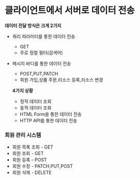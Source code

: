 # 클라이언트에서 서버로 데이터 전송
**데이터 전달 방식은 크게 2가지**

* 쿼리 파라미터를 통한 데이터 전송
  * GET
  * 주로 정렬 필터(검색어)
* 메시지 바디를 통한 데이터 전송
  * POST,PUT,PATCH
  * 회원 가입,상품 주문,리소스 등록,리소스 변경
 

  **4가지 상황**
  * 정적 데이터 조회
  * 동적 데이터 조회
  * HTML Form을 통한 데이터 전송
  * HTTP API를 통한 데이터 전송

### 회원 관리 시스템
* 회원 목록 조회 - GET
* 회원 조회 - GET
* 회원 등록 - POST
* 회원 수정 - PATCH,PUT,POST
* 회원 삭제 - DELETE


